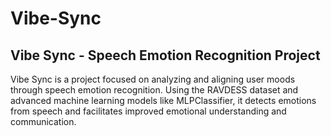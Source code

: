 # Vibe-Sync
Vibe Sync -  Speech Emotion Recognition Project
--

Vibe Sync is a project focused on analyzing and aligning user moods through speech emotion recognition. Using the RAVDESS dataset and advanced machine learning models like MLPClassifier, it detects emotions from speech and facilitates improved emotional understanding and communication.